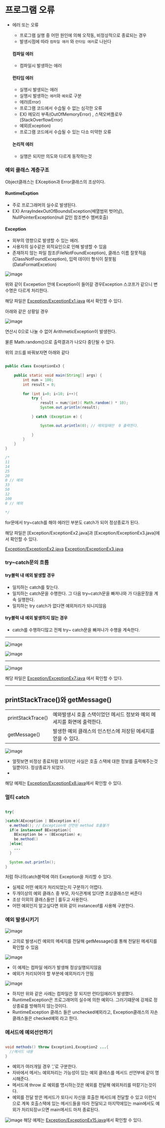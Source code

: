 # 프로그램 오류

- 에러 또는 오류
  - 프로그램 실행 중 어떤 원인에 의해 오작동, 비정상적으로 종료되는 경우
  - 발생시점에 따라 `컴파일 에러` 와 `런타임 에러`로 나뉜다

  #### 컴파일 에러
   - 컴파일시 발생하는 에러

  #### 런타임 에러
   - 실행시 발생되는 에러
   - 실행시 발생하는 `에러`와 `예외`로 구분
   - 에러(Error)
    - 프로그램 코드에서 수습될 수 없는 심각한 오류
    - EX) 메모리 부족(OutOfMemoryError) , 스택오버플로우(StackOverflowError)
   - 예외(Exception)
    - 프로그램 코드에서 수습될 수 있는 다소 미약한 오류
  #### 논리적 에러
   - 실행은 되지만 의도와 다르게 동작하는것


### 예외 클래스 계층구조

Object클래스는 EXception과 Error클래스의 조상이다.


#### RuntimeExption

- 주로 프로그래머의 실수로 발생된다.
- EX) ArrayIndexOutOfBoundsException(배열범위 벗어남), NullPointerException(null 값인 참조변수 멤버호출)

#### Exception 

- 외부의 영향으로 발생할 수 있는 에러.
- 사용자의 실수같은 외적요인으로 인해 발생할 수 있음
- 존재하지 않는 파일 참조(FileNotFoundException), 클래스 이름 잘못적음(ClassNotFoundException), 입력 데이터 형식이 잘못됨(DataFormatExcetion)


![image](https://user-images.githubusercontent.com/78067072/221392905-5a36c657-91b6-49c1-9a4b-01dcb205f08b.png)


위와 같이 Excepetion 안에 Exception이 들어갈 경우Exception 스코프가 같으니 변수명은 다르게 처리한다.

해당 파일은 [Exception/ExceptionEx1.java](https://github.com/786khk/referenceBasic/edit/main/Exception/ExceptionEx1.java) 에서 확인할 수 있다.



아래와 같은 상황일 경우


![image](https://user-images.githubusercontent.com/78067072/221393725-08450d53-b366-4d18-b1b7-afed7b95df72.png)


연산시 0으로 나눌 수 없어 ArithmeticException이 발생한다.

물론 Math.random()으로 출력결과가 나오다 중단될 수 있다.


위의 코드를 바꿔보자면 아래와 같다

```java

public class ExceptionEx3 {
   
    public static void main(String[] args) {
        int num = 100;
        int result = 0;
    
        for (int i=0; i<10; i++){
            try {
                result = num/(int)( Math.random() * 10);
                System.out.println(result);
                
            } catch (Exception e) {

                System.out.println(0); // 에외일때만  0 출력한다.
               
            }
        }
    }
}

/*
11
14
25
20
0 // 예외
33
50
12
100
0 // 예외

*/


```


for문에서 try~catch를 해야 에러인 부분도 catch가 되어 정상종료가 된다.

해당 파일은  [Exception/ExceptionEx2.java]과  [Exception/ExceptionEx3.java]에서 확인할 수 있다.

 [Exception/ExceptionEx2.java](https://github.com/786khk/referenceBasic/edit/main/Exception/ExceptionEx2.java)
 [Exception/ExceptionEx3.java](https://github.com/786khk/referenceBasic/edit/main/Exception/ExceptionEx3.java)

### try~catch문의 흐름

#### try블럭 내 예외 발생할 경우
 - 일치하는 catch를 찾는다.
 - 일치하는 catch문을 수행한다. 그 다음 try~catch문을 빠져나와 가 다음문장을 계속 실행한다.
 - 일치하는 try catch가 없다면 예외처리가 되니지않음

#### try블럭 내 예외 발생하지 않는 경우
 - catch를 수행하디많고 전체 try~ catch문을 빠져나가 수행을 계속한다.



<hr>

![image](https://user-images.githubusercontent.com/78067072/221394811-3862a5c2-0776-4728-b335-df9a74fe0700.png)


![image](https://user-images.githubusercontent.com/78067072/221394794-f27dde0b-6644-4b20-818e-22fcdbf128e5.png)






<hr>



![image](https://user-images.githubusercontent.com/78067072/221395434-88fe4808-6970-4582-abb8-550dce1330cc.png)



해당 파일은 
 [Exception/ExceptionEx7.java](https://github.com/786khk/referenceBasic/edit/main/Exception/ExceptionEx7.java)  에서 확인할 수 있다.
 
 
 <hr>
 
 
## printStackTrace()와 getMessage()

|||
|---|---|
|printStackTrace() | 예와발생시 호출 스택이었던 메서드 정보와 예외 메세지를 화면에 출력한다.|
|getMessage()|발생한 예외 클래스의 인스턴스에 저장된 메세지를 얻을 수 있다.|


![image](https://user-images.githubusercontent.com/78067072/221395618-0fb6fc30-a83f-4872-a36d-d01978560500.png)


- 얼핏보면 비정상 종료처럼 보이지만 사실은 호출 스택에 대한 정보를 출력해주는것일뿐이다. 정상종료가 되었다.
- 
해당 예제는 [Exception/ExceptionEx8.java](https://github.com/786khk/referenceBasic/edit/main/Exception/ExceptionEx8.java)에서 확인할 수 있다.


### 멀티 catch


```java

try{

}catch(AException | BException e){
  e.method(); // Exception에 선언된 method 호출불가
  if(e instanceof BException){
    BException be = (BException) e;
    be.method()
  }else{
    ...
  }
  
  System.out.println();
}
```

처럼 하나의catch블럭에 여러 Exception을 처리할 수 있다.

- 실제로 어떤 예외가 처리되었는지 구분하기 어렵다.
- 두개이상의 예외 클래스 중 부모, 자식관계에 있다면 조상클래스만 써준다
- 조상 이외의 클래스들만 | 를두고 사용한다.
- 어떤 예외인지 알고싶다면 위와 같이 instanceof를 사용해 구분한다.



### 예외 발생시키기

![image](https://user-images.githubusercontent.com/78067072/221396316-5fd30462-2da6-4146-9b2f-83d4a36f9fcf.png)



- 고의로 발생시킨 예외의 메세지를 전달해 getMessage()를 통해 전달된 메세지를 확인할 수 있음


![image](https://user-images.githubusercontent.com/78067072/221396557-4324f68a-2295-41ca-b6ee-1ea365241885.png)

- 이 예제는 컴파일 에러가 발생해 정상실행되지않음 
- 예외가 처리되어야 할 부분에 예외처리가 안됨



![image](https://user-images.githubusercontent.com/78067072/221396595-42e9a0af-2d89-42b4-8ccf-0a69da769165.png)

- 하지만 위와 같은 사례는 컴파일은 잘 되지만 런타임에러가 발생했다.
- RuntimeException은 프로그래머의 실수에 의한 예외다. 그러기떄문에 강제로 정상종료를 방해하지 않는것이다.
- RuntimeException 클래스 들은 unchecked예외라고, Exception클래스의 자손 클래스들은 checked예외 라고 한다.



### 메서드에 예외선언하기

```java

void methods() throw Exception1,Exception2 ...{
  //메서드 내용
}


```
- 예외가 여러개일 경우 ','로 구분한다.
- 자바에서 메서느 예외처리는 가능성이 있는 예외 클래스를 메서드 선언부에 같이 명시해준다.
- 메서드에 throw 로 예외를 명시하는것은 예외를 전달해 예외처리를 떠캍기는것이다.
- 예외를 전달 받은 메서드가 또다시 자신을 호출한 메서드에 전달할 수 있고 이런식으로 계쏙 호출스택에 있는 메서드들을 따라 전달되고 마지막에있는 main에서도 예외가 처리되장ㄶ으면 main메서드 마저 종료된다.




![image](https://user-images.githubusercontent.com/78067072/221401759-86a589bf-a2e0-4073-bdcd-73f9cd8b4ec2.png)
해당 예제는  [Exception/ExceptionEx15.java](https://github.com/786khk/referenceBasic/edit/main/Exception/ExceptionEx15.java)에서 확인할 수 있다.
